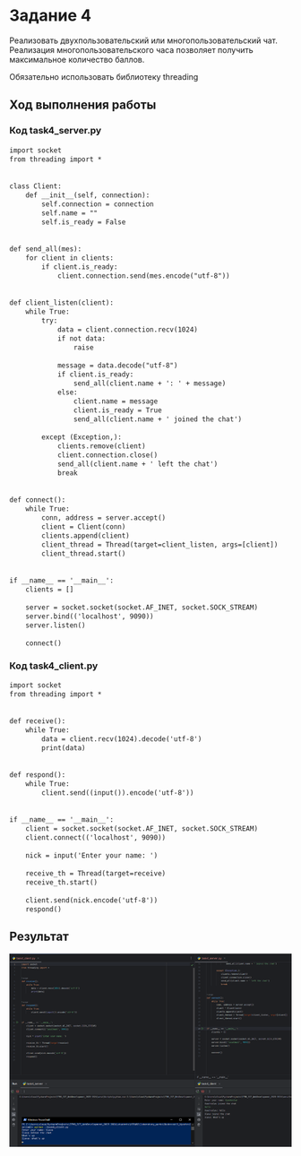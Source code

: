 # Задание 4

Реализовать двухпользовательский или многопользовательский чат. Реализация многопользовательского часа позволяет получить максимальное количество баллов.

Обязательно использовать библиотеку threading

## Ход выполнения работы

### Код task4_server.py

    import socket
    from threading import *
    
    
    class Client:
        def __init__(self, connection):
            self.connection = connection
            self.name = ""
            self.is_ready = False
    
    
    def send_all(mes):
        for client in clients:
            if client.is_ready:
                client.connection.send(mes.encode("utf-8"))
    
    
    def client_listen(client):
        while True:
            try:
                data = client.connection.recv(1024)
                if not data:
                    raise
    
                message = data.decode("utf-8")
                if client.is_ready:
                    send_all(client.name + ': ' + message)
                else:
                    client.name = message
                    client.is_ready = True
                    send_all(client.name + ' joined the chat')
    
            except (Exception,):
                clients.remove(client)
                client.connection.close()
                send_all(client.name + ' left the chat')
                break
    
    
    def connect():
        while True:
            conn, address = server.accept()
            client = Client(conn)
            clients.append(client)
            client_thread = Thread(target=client_listen, args=[client])
            client_thread.start()
    

    if __name__ == '__main__':
        clients = []
    
        server = socket.socket(socket.AF_INET, socket.SOCK_STREAM)
        server.bind(('localhost', 9090))
        server.listen()
    
        connect()



### Код task4_client.py

    import socket
    from threading import *
    
    
    def receive():
        while True:
            data = client.recv(1024).decode('utf-8')
            print(data)
    
    
    def respond():
        while True:
            client.send((input()).encode('utf-8'))

    
    if __name__ == '__main__':
        client = socket.socket(socket.AF_INET, socket.SOCK_STREAM)
        client.connect(('localhost', 9090))
    
        nick = input('Enter your name: ')
    
        receive_th = Thread(target=receive)
        receive_th.start()
    
        client.send(nick.encode('utf-8'))
        respond()



## Результат

![Image](src/task4.png)